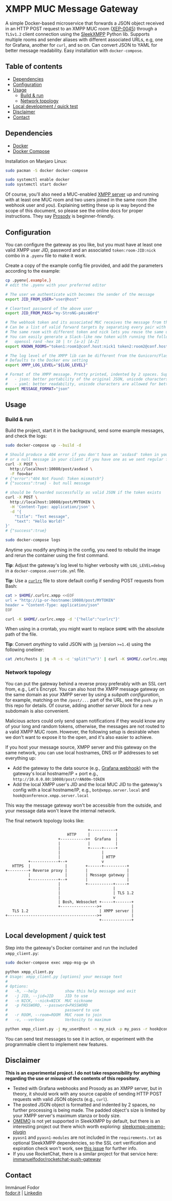 # XMPP MUC Message Gateway

A simple Docker-based microservice that forwards a JSON object received in an HTTP POST request to an XMPP MUC room ([XEP-0045](https://xmpp.org/extensions/xep-0045.html)) through a `TLSv1.2` client connection using the [SleekXMPP](https://sleekxmpp.readthedocs.io/en/latest/) Python lib. Supports multiple rooms and sender aliases with different associated URLs, e.g, one for Grafana, another for `curl`, and so on. Can convert JSON to YAML for better message readability. Easy installation with `docker-compose`.

## Table of contents <!-- omit in toc -->

- [Dependencies](#dependencies)
- [Configuration](#configuration)
- [Usage](#usage)
  - [Build & run](#build--run)
  - [Network topology](#network-topology)
- [Local development / quick test](#local-development--quick-test)
- [Disclaimer](#disclaimer)
- [Contact](#contact)

## Dependencies

- [Docker](https://www.docker.com/)
- [Docker Compose](https://github.com/docker/compose)

Installation on Manjaro Linux:

```bash
sudo pacman -S docker docker-compose

sudo systemctl enable docker
sudo systemctl start docker
```

Of course, you'll also need a MUC-enabled [XMPP server](https://xmpp.org/software/servers.html) up and running with at least one MUC room and two users joined in the same room (the webhook user and _you_). Explaining setting these up is way beyond the scope of this document, so please see the online docs for proper instructions. They say [Prosody](http://prosody.im/) is beginner-friendly.

## Configuration

You can configure the gateway as you like, but you must have at least one valid XMPP user JID, password and an associated `token:room-JID:nick` combo in a `.pyenv` file to make it work.

Create a copy of the example config file provided, and add the parameters according to the example:

```bash
cp .pyenv{.example,}
# edit the .pyenv with your preferred editor
```
```bash
# The user we authenticate with becomes the sender of the message
export JID_FROM_USER="user@host"

# Cleartext password of the above user
export JID_FROM_PASS="my-StroNG-pAssWOrd"

# The webhook token and its associated MUC receives the message from the displayed nick
# Can be a list of valid forward targets by separating every pair with a space
# The same room with different token and nick lets you reuse the same user for multiple services
# You can easily generate a Slack-like new token with running the following in bash:
#   openssl rand -hex 10 | tr [a-z] [A-Z]
export KNOWN_ROOMS="token1:room1@conf.host:nick1 token2:room2@conf.host:nick2 token3:room1@conf.host:nick3"

# The log level of the XMPP lib can be different from the Gunicorn/Flash app
# Defaults to the Docker env setting
export XMPP_LOG_LEVEL="${LOG_LEVEL}"

# Format of the XMPP message. Pretty printed, indented by 2 spaces. Supported values:
#   - json: better portability of the original JSON, unicode characters are converted to \u1231 and such
#   - yaml: better readability, unicode characters are allowed for better readability (avoid \u1231 and such chars in messages)
export MESSAGE_FORMAT="json"
```

## Usage

### Build & run

Build the project, start it in the background, send some example messages, and check the logs:

```bash
sudo docker-compose up --build -d

# Should produce a 404 error if you don't have an 'asdasd' token in your config
# or a null message in your client if you have one as we sent regular form data
curl -X POST \
  http://localhost:10080/post/asdasd \
  -F foo=bar
# {"error":"404 Not Found: Token mismatch"}
# {"success":true} - but null message

# should be forwarded successfully as valid JSON if the token exists
curl -X POST \
  http://localhost:10080/post/MYTOKEN \
  -H 'Content-Type: application/json' \
  -d '{
    "title": "Test message",
    "text": "Hello World!"
}'
# {"success":true}

sudo docker-compose logs
```

Anytime you modify anything in the config, you need to rebuild the image and rerun the container using the first command.

**Tip**: Adjust the gateway's log level to higher verbosity with `LOG_LEVEL=debug` in a `docker-compose.override.yml` file.

**Tip**: Use a [`curlrc`](https://ec.haxx.se/cmdline-configfile.html) file to store default config if sending POST requests from Bash:

```bash
cat > $HOME/.curlrc.xmpp <<EOF
url = "http://ip-or-hostname:10080/post/MYTOKEN"
header = "Content-Type: application/json"
EOF

curl -K $HOME/.curlrc.xmpp -d '{"hello":"curlrc"}'
```

When using in a crontab, you might want to replace `$HOME` with the absolute path of the file.

**Tip**: Convert _anything_ to valid JSON with [`jq`](https://stedolan.github.io/jq/) (version `>=1.4`) using the following oneliner:

```bash
cat /etc/hosts | jq -R -s -c 'split("\n")' | curl -K $HOME/.curlrc.xmpp -d @-
```

### Network topology

You can put the gateway behind a reverse proxy preferably with an SSL cert from, e.g., Let's Encrypt. You can also host the XMPP message gateway on the same domain as your XMPP server by using a _subpath configuration_, for example, matching on the `/post/...` part of the URL, see the `push.py` in this repo for details. Of course, adding another _server block_ for a new subdomain is also convenient.

Malicious actors could only send spam notifications if they would know any of your long and random tokens, otherwise, the messages are not routed to a valid XMPP MUC room. However, the following setup is desirable when we don't want to expose it to the open, and it's also easier to achieve.

If you host your message source, XMPP server and this gateway on the same network, you can use local hostnames, DNS or IP addresses to set everything up:
- Add the gateway to the data source (e.g., [Grafana webhook](https://github.com/grafana/grafana/issues/6955#issuecomment-470900383)) with the gateway's local hostname/IP + port e.g., `http://10.0.0.80:10080/post/rANd0m-tOkEN`
- Add the local XMPP user's JID and the local MUC JID to the gateway's config with a local hostname/IP, e.g., `bot@xmpp.server.local` and `hook@conference.xmpp.server.local`

This way the message gateway won't be accessible from the outside, and your message data won't leave the internal network.

The final network topology looks like:

```
                                    +-----------+
                           HTTP     |           |
                       +----------->+  Grafana  |
                       |            |           |
                       |            +-----+-----+
                       |                  |
                       |                  | HTTP
          +------------+--+               v
   HTTPS  |               |        +------+----------+
+---------+ Reverse proxy |        |                 |
          |               |        | Message gateway |
          +------------+--+        |                 |
                       |           +-----------+-----+
                       |                       |
                       |                       | TLS 1.2
                       |                       v
                       | Bosh, Websocket +-----+-------+
                       +---------------->+             |
   TLS 1.2                               | XMPP server |
+--------------------------------------->+             |
                                         +-------------+
```

## Local development / quick test

Step into the gateway's Docker container and run the included `xmpp_client.py`:

```bash
sudo docker-compose exec xmpp-msg-gw sh

python xmpp_client.py
# Usage: xmpp_client.py [options] your message text
#
# Options:
#   -h, --help            show this help message and exit
#   -j JID, --jid=JID     JID to use
#   -n NICK, --nick=NICK  MUC nickname
#   -p PASSWORD, --password=PASSWORD
#                         password to use
#   -r ROOM, --room=ROOM  MUC room to join
#   -v, --verbose         Verbosity to maximum

python xmpp_client.py -j my_user@host -n my_nick -p my_pass -r hook@conference.xmpp.server "cli test"
```

You can send test messages to see it in action, or experiment with the programmable client to implement new features.

## Disclaimer

**This is an experimental project. I do not take responsibility for anything regarding the use or misuse of the contents of this repository.**

- Tested with Grafana webhooks and Prosody as an XMPP server, but in theory, it should work with any source capable of sending HTTP POST requests with valid JSON objects (e.g., `curl`).
- The posted JSON object is formatted and indented by 2 spaces, no further processing is being made. The padded object's size is limited by your XMPP server's maximum stanza or body size.
- [OMEMO](https://omemo.top/) is not yet supported in SleekXMPP by default, but there is an interesting project out there which worth exploring: [sleekxmpp-omemo-plugin](https://gitlab.com/ecartman/sleekxmpp-omemo-plugin)
- `pyasn1` and `pyasn1-modules` are not included in the `requirements.txt` as optional SleekXMPP dependencies, so the SSL cert verification and expiration check won't work, see [this issue](https://github.com/fritzy/SleekXMPP/issues/477) for further info.
- If you use RocketChat, there is a similar project for that service here: [immanuelfodor/rocketchat-push-gateway](https://github.com/immanuelfodor/rocketchat-push-gateway)

## Contact

Immánuel Fodor    
[fodor.it](https://fodor.it/xmppmsggwit) | [Linkedin](https://fodor.it/xmppmsggwin)
